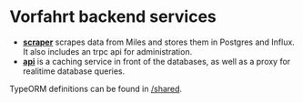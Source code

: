 # Vorfahrt backend services

- [**scraper**](./scraper) scrapes data from Miles and stores them in Postgres and Influx. It also includes an trpc api for administration.
- [**api**](./api/) is a caching service in front of the databases, as well as a proxy for realitime database queries.

TypeORM definitions can be found in [/shared](/shared).
